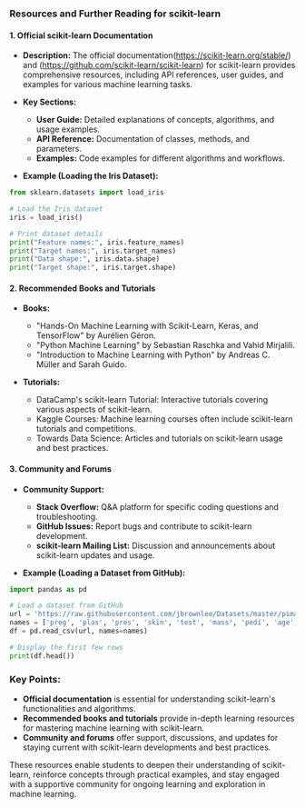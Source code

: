 ### Resources and Further Reading for scikit-learn

#### 1. **Official scikit-learn Documentation**

- **Description:** The official documentation(https://scikit-learn.org/stable/) and (https://github.com/scikit-learn/scikit-learn) for scikit-learn provides comprehensive resources, including API references, user guides, and examples for various machine learning tasks.

- **Key Sections:**
  - **User Guide:** Detailed explanations of concepts, algorithms, and usage examples.
  - **API Reference:** Documentation of classes, methods, and parameters.
  - **Examples:** Code examples for different algorithms and workflows.

- **Example (Loading the Iris Dataset):**
```python
from sklearn.datasets import load_iris

# Load the Iris dataset
iris = load_iris()

# Print dataset details
print("Feature names:", iris.feature_names)
print("Target names:", iris.target_names)
print("Data shape:", iris.data.shape)
print("Target shape:", iris.target.shape)
```

#### 2. **Recommended Books and Tutorials**

- **Books:**
  - "Hands-On Machine Learning with Scikit-Learn, Keras, and TensorFlow" by Aurélien Géron.
  - "Python Machine Learning" by Sebastian Raschka and Vahid Mirjalili.
  - "Introduction to Machine Learning with Python" by Andreas C. Müller and Sarah Guido.

- **Tutorials:**
  - DataCamp's scikit-learn Tutorial: Interactive tutorials covering various aspects of scikit-learn.
  - Kaggle Courses: Machine learning courses often include scikit-learn tutorials and competitions.
  - Towards Data Science: Articles and tutorials on scikit-learn usage and best practices.

#### 3. **Community and Forums**

- **Community Support:**
  - **Stack Overflow:** Q&A platform for specific coding questions and troubleshooting.
  - **GitHub Issues:** Report bugs and contribute to scikit-learn development.
  - **scikit-learn Mailing List:** Discussion and announcements about scikit-learn updates and usage.

- **Example (Loading a Dataset from GitHub):**
```python
import pandas as pd

# Load a dataset from GitHub
url = 'https://raw.githubusercontent.com/jbrownlee/Datasets/master/pima-indians-diabetes.data.csv'
names = ['preg', 'plas', 'pres', 'skin', 'test', 'mass', 'pedi', 'age', 'class']
df = pd.read_csv(url, names=names)

# Display the first few rows
print(df.head())
```

### Key Points:
- **Official documentation** is essential for understanding scikit-learn's functionalities and algorithms.
- **Recommended books and tutorials** provide in-depth learning resources for mastering machine learning with scikit-learn.
- **Community and forums** offer support, discussions, and updates for staying current with scikit-learn developments and best practices.

These resources enable students to deepen their understanding of scikit-learn, reinforce concepts through practical examples, and stay engaged with a supportive community for ongoing learning and exploration in machine learning.